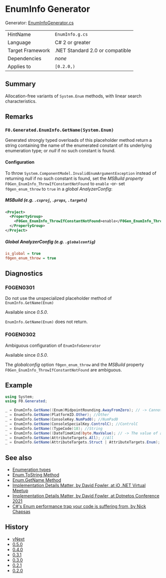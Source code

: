 # EnumInfo Generator

Generator: [EnumInfoGenerator.cs](../source/production/F0.Generators/CodeAnalysis/EnumInfoGenerator.cs)

|                  |                                 |
|------------------|---------------------------------|
| HintName         | `EnumInfo.g.cs`                 |
| Language         | C# 2 or greater                 |
| Target Framework | .NET Standard 2.0 or compatible |
| Dependencies     | _none_                          |
| Applies to       | `[0.2.0,)`                      |

## Summary

Allocation-free variants of `System.Enum` methods, with linear search characteristics.

## Remarks

### `F0.Generated.EnumInfo.GetName(System.Enum)`
Generated strongly typed overloads of this placeholder method return a string containing the name of the enumerated constant of its underlying enumeration type; or _null_ if no such constant is found.

#### Configuration
To throw `System.ComponentModel.InvalidEnumArgumentException` instead of returning _null_ if no such constant is found, set the _MSBuild property_ `F0Gen_EnumInfo_ThrowIfConstantNotFound` to `enable` &#8209;or&#8209; set `f0gen_enum_throw` to `true` in a _global AnalyzerConfig_:

##### MSBuild (e.g. `.csproj`, `.props`, `.targets`)
```xml
<Project>
  <PropertyGroup>
    <F0Gen_EnumInfo_ThrowIfConstantNotFound>enable</F0Gen_EnumInfo_ThrowIfConstantNotFound>
  </PropertyGroup>
</Project>
```

##### Global AnalyzerConfig (e.g. `.globalconfig`)
```ini
is_global = true
f0gen_enum_throw = true
```

## Diagnostics

### F0GEN0301
Do not use the unspecialized placeholder method of `EnumInfo.GetName(Enum)`

Available since _0.5.0_.

`EnumInfo.GetName(Enum)` does not return.

### F0GEN0302
Ambiguous configuration of `EnumInfoGenerator`

Available since _0.5.0_.

The _globalconfig_ option `f0gen_enum_throw` and the _MSBuild_ property `F0Gen_EnumInfo_ThrowIfConstantNotFound` are ambiguous.

## Example

```csharp
using System;
using F0.Generated;

_ = EnumInfo.GetName((Enum)MidpointRounding.AwayFromZero); // -> Cannot use the unspecialized method, which serves as a placeholder for the generator. Enum-Type System.MidpointRounding must be concrete to generate the allocation-free variant of Enum.ToString().
_ = EnumInfo.GetName(PlatformID.Other); //Other
_ = EnumInfo.GetName(ConsoleKey.NumPad0); //NumPad0
_ = EnumInfo.GetName(ConsoleSpecialKey.ControlC); //ControlC
_ = EnumInfo.GetName((TypeCode)18); //String
_ = EnumInfo.GetName((DateTimeKind)byte.MaxValue); // -> The value of argument 'value' (255) is invalid for Enum type 'DateTimeKind'. (Parameter 'value')
_ = EnumInfo.GetName(AttributeTargets.All); //All
_ = EnumInfo.GetName(AttributeTargets.Struct | AttributeTargets.Enum); // -> The value of argument 'value' (24) is invalid for Enum type 'AttributeTargets'. (Parameter 'value')
```

## See also

- [Enumeration types](https://docs.microsoft.com/en-us/dotnet/csharp/language-reference/builtin-types/enum)
- [Enum.ToString Method](https://docs.microsoft.com/en-us/dotnet/api/system.enum.tostring)
- [Enum.GetName Method](https://docs.microsoft.com/en-us/dotnet/api/system.enum.getname)
- [Implementation Details Matter, by David Fowler, at iO .NET Virtual Meetup](https://www.youtube.com/watch?v=Cmh5wxM1NkI&t=3150s)
- [Implementation Details Matter, by David Fowler, at Dotnetos Conference 2021](https://www.youtube.com/watch?v=Uyg4_4TZINE&t=2117s)
- [C#'s Enum performance trap your code is suffering from, by Nick Chapsas](https://www.youtube.com/watch?v=BoE5Y6Xkm6w)

## History

- [vNext](../CHANGELOG.md#vNext)
- [0.5.0](../CHANGELOG.md#v050-2021-11-28)
- [0.4.0](../CHANGELOG.md#v040-2021-11-26)
- [0.3.1](../CHANGELOG.md#v031-2021-11-21)
- [0.3.0](../CHANGELOG.md#v030-2021-11-20)
- [0.2.1](../CHANGELOG.md#v021-2021-08-08)
- [0.2.0](../CHANGELOG.md#v020-2021-08-03)
